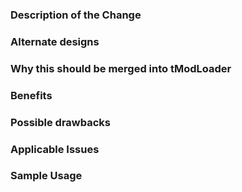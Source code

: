 <!-- Requirements

* Filling out the template is required. Any pull request that does not include enough information to be reviewed in a timely manner may be closed at the maintainers' discretion.
* Where applicable, provide Example Mod usage (example code), see the 'Sample usage' section
* If a header/description isn't applicable to your PR, leave it empty or remove it -->

### Description of the Change

<!--

We must be able to understand the design of your change from this description. If we can't get a good idea of what the code will be doing from the description here, the pull request may be closed at the maintainers' discretion. Keep in mind that the maintainer reviewing this PR may not be familiar with or have worked with the code here recently, so please walk us through the concepts.

-->

### Alternate designs

<!-- Explain what other alternates were considered and why the proposed version was selected -->

### Why this should be merged into tModLoader

<!-- Explain why this functionality should be in our API as opposed to something standalone (like a mod/framework etc.) -->

### Benefits

<!-- What benefits will be realized by the code change? -->

### Possible drawbacks

<!-- What are the possible side-effects or negative impacts of the code change? -->

### Applicable Issues

<!-- Enter any applicable issues here -->

### Sample Usage

<!-- Please provide a sample of code that demonstrates how your changes should be handled, or how your changes reflect on mods' code, preferably code that can be used in Example Mod -->


